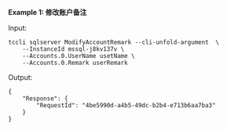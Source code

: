 **Example 1: 修改账户备注**



Input: 

```
tccli sqlserver ModifyAccountRemark --cli-unfold-argument  \
    --InstanceId mssql-j8kv137v \
    --Accounts.0.UserName usetName \
    --Accounts.0.Remark userRemark
```

Output: 
```
{
    "Response": {
        "RequestId": "4be5990d-a4b5-49dc-b2b4-e713b6aa7ba3"
    }
}
```

